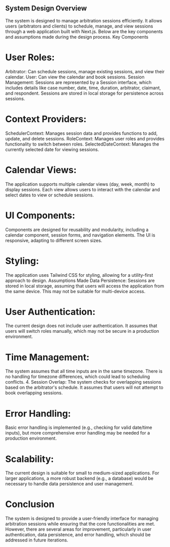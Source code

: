 ## System Design Overview
The system is designed to manage arbitration sessions efficiently. It allows users (arbitrators and clients) to schedule, manage, and view sessions through a web application built with Next.js. Below are the key components and assumptions made during the design process.
Key Components

# User Roles:
Arbitrator: Can schedule sessions, manage existing sessions, and view their calendar.
User: Can view the calendar and book sessions.
Session Management:
Sessions are represented by a Session interface, which includes details like case number, date, time, duration, arbitrator, claimant, and respondent.
Sessions are stored in local storage for persistence across sessions.

# Context Providers:
SchedulerContext: Manages session data and provides functions to add, update, and delete sessions.
RoleContext: Manages user roles and provides functionality to switch between roles.
SelectedDateContext: Manages the currently selected date for viewing sessions.
# Calendar Views:
The application supports multiple calendar views (day, week, month) to display sessions.
Each view allows users to interact with the calendar and select dates to view or schedule sessions.
# UI Components:
Components are designed for reusability and modularity, including a calendar component, session forms, and navigation elements.
The UI is responsive, adapting to different screen sizes.
# Styling:
The application uses Tailwind CSS for styling, allowing for a utility-first approach to design.
Assumptions Made
Data Persistence:
Sessions are stored in local storage, assuming that users will access the application from the same device. This may not be suitable for multi-device access.
# User Authentication:
The current design does not include user authentication. It assumes that users will switch roles manually, which may not be secure in a production environment.
# Time Management:
The system assumes that all time inputs are in the same timezone. There is no handling for timezone differences, which could lead to scheduling conflicts.
4. Session Overlap:
The system checks for overlapping sessions based on the arbitrator's schedule. It assumes that users will not attempt to book overlapping sessions.
# Error Handling:
Basic error handling is implemented (e.g., checking for valid date/time inputs), but more comprehensive error handling may be needed for a production environment.
# Scalability:
The current design is suitable for small to medium-sized applications. For larger applications, a more robust backend (e.g., a database) would be necessary to handle data persistence and user management.
# Conclusion
The system is designed to provide a user-friendly interface for managing arbitration sessions while ensuring that the core functionalities are met. However, there are several areas for improvement, particularly in user authentication, data persistence, and error handling, which should be addressed in future iterations.
